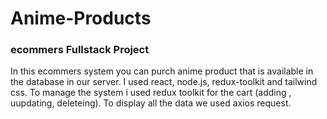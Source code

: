 # Anime-Products
### ecommers Fullstack Project
In this ecommers system you can purch anime product that is available in the database in our server. 
I used react, node.js, redux-toolkit and tailwind css. 
To manage the system i used redux toolkit for the cart (adding , uupdating, deleteing).
To display all the data we used axios request.


